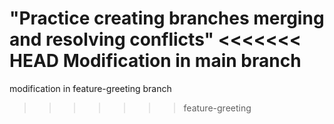 "Practice creating branches merging and resolving conflicts" 
<<<<<<< HEAD
Modification in main branch
=======
modification in feature-greeting branch
>>>>>>> feature-greeting
